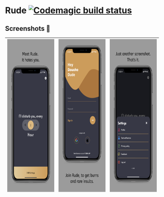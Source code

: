 # Rude         [![Codemagic build status](https://api.codemagic.io/apps/5f4296f8d69c212dacc743f9/5f4296f8d69c212dacc743f8/status_badge.svg)](https://codemagic.io/apps/5f4296f8d69c212dacc743f9/5f4296f8d69c212dacc743f8/latest_build)


## Screenshots 👀

| <img src="https://github.com/Imgkl/R.U.D.E-v2/blob/master/screenshots/1.png" height="500">   |  <img src="https://github.com/Imgkl/R.U.D.E-v2/blob/master/screenshots/2.png" height="500"> | <img src="https://github.com/Imgkl/R.U.D.E-v2/blob/master/screenshots/3.png" height="500">  |
|---|---|---|



